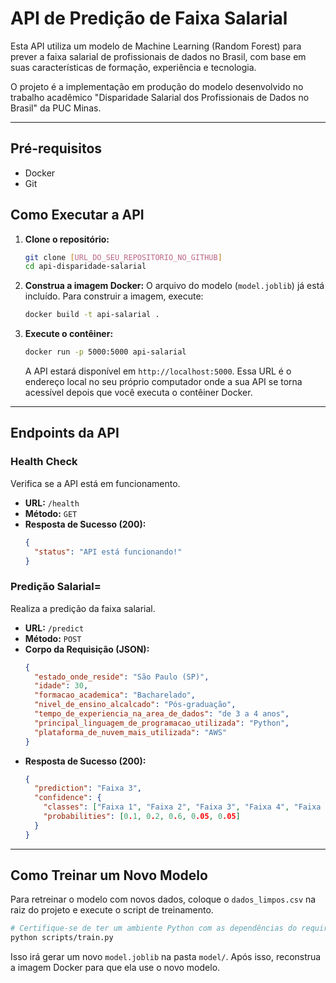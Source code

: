 # API de Predição de Faixa Salarial

Esta API utiliza um modelo de Machine Learning (Random Forest) para prever a faixa salarial de profissionais de dados no Brasil, com base em suas características de formação, experiência e tecnologia.

O projeto é a implementação em produção do modelo desenvolvido no trabalho acadêmico "Disparidade Salarial dos Profissionais de Dados no Brasil" da PUC Minas.

---

## Pré-requisitos

-   Docker
-   Git

## Como Executar a API

1.  **Clone o repositório:**
    ```bash
    git clone [URL_DO_SEU_REPOSITORIO_NO_GITHUB]
    cd api-disparidade-salarial
    ```

2.  **Construa a imagem Docker:**
    O arquivo do modelo (`model.joblib`) já está incluído. Para construir a imagem, execute:
    ```bash
    docker build -t api-salarial .
    ```

3.  **Execute o contêiner:**
    ```bash
    docker run -p 5000:5000 api-salarial
    ```
    A API estará disponível em `http://localhost:5000`.  Essa URL é o endereço local no seu próprio computador onde a sua API se torna acessível depois que você executa o contêiner Docker. 

---

## Endpoints da API

### Health Check  

Verifica se a API está em funcionamento.

-   **URL:** `/health`
-   **Método:** `GET`
-   **Resposta de Sucesso (200):**
    ```json
    {
      "status": "API está funcionando!"
    }
    ```

### Predição Salarial= 

Realiza a predição da faixa salarial.

-   **URL:** `/predict`
-   **Método:** `POST`
-   **Corpo da Requisição (JSON):**
    ```json
    {
      "estado_onde_reside": "São Paulo (SP)",
      "idade": 30,
      "formacao_academica": "Bacharelado",
      "nivel_de_ensino_alcalcado": "Pós-graduação",
      "tempo_de_experiencia_na_area_de_dados": "de 3 a 4 anos",
      "principal_linguagem_de_programacao_utilizada": "Python",
      "plataforma_de_nuvem_mais_utilizada": "AWS"
    }
    ```
-   **Resposta de Sucesso (200):**
    ```json
    {
      "prediction": "Faixa 3",
      "confidence": {
        "classes": ["Faixa 1", "Faixa 2", "Faixa 3", "Faixa 4", "Faixa 5"],
        "probabilities": [0.1, 0.2, 0.6, 0.05, 0.05]
      }
    }
    ```

---

## Como Treinar um Novo Modelo

Para retreinar o modelo com novos dados, coloque o `dados_limpos.csv` na raiz do projeto e execute o script de treinamento.

```bash
# Certifique-se de ter um ambiente Python com as dependências do requirements.txt
python scripts/train.py
```
Isso irá gerar um novo `model.joblib` na pasta `model/`. Após isso, reconstrua a imagem Docker para que ela use o novo modelo.